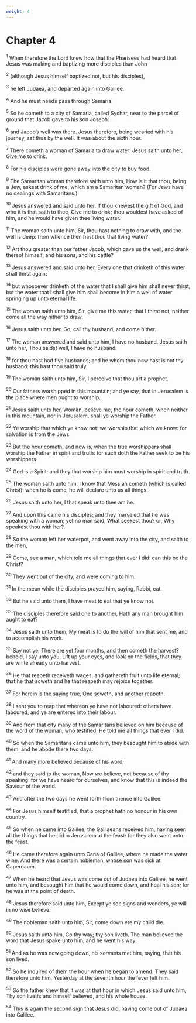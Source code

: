 ```yaml
---
weight: 4
---
```


# Chapter 4

<sup>1</sup> When therefore the Lord knew how that the Pharisees had heard that Jesus was making and baptizing more disciples than John 

<sup>2</sup> (although Jesus himself baptized not, but his disciples), 

<sup>3</sup> he left Judaea, and departed again into Galilee. 

<sup>4</sup> And he must needs pass through Samaria. 

<sup>5</sup> So he cometh to a city of Samaria, called Sychar, near to the parcel of ground that Jacob gave to his son Joseph: 

<sup>6</sup> and Jacob’s well was there. Jesus therefore, being wearied with his journey, sat thus by the well. It was about the sixth hour. 

<sup>7</sup> There cometh a woman of Samaria to draw water: Jesus saith unto her, Give me to drink. 

<sup>8</sup> For his disciples were gone away into the city to buy food. 

<sup>9</sup> The Samaritan woman therefore saith unto him, How is it that thou, being a Jew, askest drink of me, which am a Samaritan woman? (For Jews have no dealings with Samaritans.) 

<sup>10</sup> Jesus answered and said unto her, If thou knewest the gift of God, and who it is that saith to thee, Give me to drink; thou wouldest have asked of him, and he would have given thee living water. 

<sup>11</sup> The woman saith unto him, Sir, thou hast nothing to draw with, and the well is deep: from whence then hast thou that living water? 

<sup>12</sup> Art thou greater than our father Jacob, which gave us the well, and drank thereof himself, and his sons, and his cattle? 

<sup>13</sup> Jesus answered and said unto her, Every one that drinketh of this water shall thirst again: 

<sup>14</sup> but whosoever drinketh of the water that I shall give him shall never thirst; but the water that I shall give him shall become in him a well of water springing up unto eternal life. 

<sup>15</sup> The woman saith unto him, Sir, give me this water, that I thirst not, neither come all the way hither to draw. 

<sup>16</sup> Jesus saith unto her, Go, call thy husband, and come hither. 

<sup>17</sup> The woman answered and said unto him, I have no husband. Jesus saith unto her, Thou saidst well, I have no husband: 

<sup>18</sup> for thou hast had five husbands; and he whom thou now hast is not thy husband: this hast thou said truly. 

<sup>19</sup> The woman saith unto him, Sir, I perceive that thou art a prophet. 

<sup>20</sup> Our fathers worshipped in this mountain; and ye say, that in Jerusalem is the place where men ought to worship. 

<sup>21</sup> Jesus saith unto her, Woman, believe me, the hour cometh, when neither in this mountain, nor in Jerusalem, shall ye worship the Father. 

<sup>22</sup> Ye worship that which ye know not: we worship that which we know: for salvation is from the Jews. 

<sup>23</sup> But the hour cometh, and now is, when the true worshippers shall worship the Father in spirit and truth: for such doth the Father seek to be his worshippers. 

<sup>24</sup> God is a Spirit: and they that worship him must worship in spirit and truth. 

<sup>25</sup> The woman saith unto him, I know that Messiah cometh (which is called Christ): when he is come, he will declare unto us all things. 

<sup>26</sup> Jesus saith unto her, I that speak unto thee am he. 

<sup>27</sup> And upon this came his disciples; and they marveled that he was speaking with a woman; yet no man said, What seekest thou? or, Why speakest thou with her? 

<sup>28</sup> So the woman left her waterpot, and went away into the city, and saith to the men, 

<sup>29</sup> Come, see a man, which told me all things that ever I did: can this be the Christ? 

<sup>30</sup> They went out of the city, and were coming to him. 

<sup>31</sup> In the mean while the disciples prayed him, saying, Rabbi, eat. 

<sup>32</sup> But he said unto them, I have meat to eat that ye know not. 

<sup>33</sup> The disciples therefore said one to another, Hath any man brought him aught to eat? 

<sup>34</sup> Jesus saith unto them, My meat is to do the will of him that sent me, and to accomplish his work. 

<sup>35</sup> Say not ye, There are yet four months, and then cometh the harvest? behold, I say unto you, Lift up your eyes, and look on the fields, that they are white already unto harvest. 

<sup>36</sup> He that reapeth receiveth wages, and gathereth fruit unto life eternal; that he that soweth and he that reapeth may rejoice together. 

<sup>37</sup> For herein is the saying true, One soweth, and another reapeth. 

<sup>38</sup> I sent you to reap that whereon ye have not laboured: others have laboured, and ye are entered into their labour. 

<sup>39</sup> And from that city many of the Samaritans believed on him because of the word of the woman, who testified, He told me all things that ever I did. 

<sup>40</sup> So when the Samaritans came unto him, they besought him to abide with them: and he abode there two days. 

<sup>41</sup> And many more believed because of his word; 

<sup>42</sup> and they said to the woman, Now we believe, not because of thy speaking: for we have heard for ourselves, and know that this is indeed the Saviour of the world. 

<sup>43</sup> And after the two days he went forth from thence into Galilee. 

<sup>44</sup> For Jesus himself testified, that a prophet hath no honour in his own country. 

<sup>45</sup> So when he came into Galilee, the Galilaeans received him, having seen all the things that he did in Jerusalem at the feast: for they also went unto the feast. 

<sup>46</sup> He came therefore again unto Cana of Galilee, where he made the water wine. And there was a certain nobleman, whose son was sick at Capernaum. 

<sup>47</sup> When he heard that Jesus was come out of Judaea into Galilee, he went unto him, and besought him that he would come down, and heal his son; for he was at the point of death. 

<sup>48</sup> Jesus therefore said unto him, Except ye see signs and wonders, ye will in no wise believe. 

<sup>49</sup> The nobleman saith unto him, Sir, come down ere my child die. 

<sup>50</sup> Jesus saith unto him, Go thy way; thy son liveth. The man believed the word that Jesus spake unto him, and he went his way. 

<sup>51</sup> And as he was now going down, his servants met him, saying, that his son lived. 

<sup>52</sup> So he inquired of them the hour when he began to amend. They said therefore unto him, Yesterday at the seventh hour the fever left him. 

<sup>53</sup> So the father knew that it was at that hour in which Jesus said unto him, Thy son liveth: and himself believed, and his whole house. 

<sup>54</sup> This is again the second sign that Jesus did, having come out of Judaea into Galilee. 


